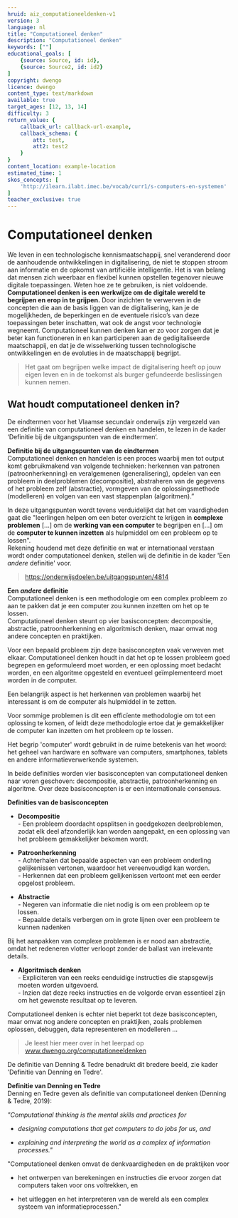 ```yaml
---
hruid: aiz_computationeeldenken-v1
version: 3
language: nl
title: "Computationeel denken"
description: "Computationeel denken"
keywords: [""]
educational_goals: [
    {source: Source, id: id}, 
    {source: Source2, id: id2}
]
copyright: dwengo
licence: dwengo
content_type: text/markdown
available: true
target_ages: [12, 13, 14]
difficulty: 3
return_value: {
    callback_url: callback-url-example,
    callback_schema: {
        att: test,
        att2: test2
    }
}
content_location: example-location
estimated_time: 1
skos_concepts: [
    'http://ilearn.ilabt.imec.be/vocab/curr1/s-computers-en-systemen'
]
teacher_exclusive: true
---
```


# Computationeel denken

We leven in een technologische kennismaatschappij, snel veranderend door de aanhoudende ontwikkelingen in digitalisering, de niet te stoppen stroom aan informatie en de opkomst van artificiële intelligentie. Het is van belang dat mensen zich weerbaar en flexibel kunnen opstellen tegenover nieuwe digitale toepassingen. Weten hoe ze te gebruiken, is niet voldoende. **Computationeel denken is een werkwijze om de digitale wereld te begrijpen en erop in te grijpen.** Door inzichten te verwerven in de concepten die aan de basis liggen van de digitalisering, kan je de mogelijkheden, de beperkingen en de eventuele risico’s van deze toepassingen beter inschatten, wat ook de angst voor technologie wegneemt. Computationeel kunnen denken kan er zo voor zorgen dat je beter kan functioneren in en kan participeren aan de gedigitaliseerde maatschappij, en dat je de wisselwerking tussen technologische ontwikkelingen en de evoluties in de maatschappij begrijpt. 

> Het gaat om begrijpen welke impact de digitalisering heeft op jouw eigen leven en in de toekomst als burger gefundeerde beslissingen kunnen nemen. 

## Wat houdt computationeel denken in? 

De eindtermen voor het Vlaamse secundair onderwijs zijn vergezeld van een definitie van computationeel denken en handelen, te lezen in de kader ‘Definitie bij de uitgangspunten van de eindtermen‘. 

<div class="alert alert-box alert-success">
    <strong>Definitie bij de uitgangspunten van de eindtermen</strong><br>
    Computationeel denken en handelen is een proces waarbij men tot output komt gebruikmakend van volgende technieken: herkennen van patronen (patroonherkenning) en veralgemenen (generalisering), opdelen van een probleem in deelproblemen (decompositie), abstraheren van de gegevens of het probleem zelf (abstractie), vormgeven van de oplossingsmethode (modelleren) en volgen van een vast stappenplan (algoritmen).”
</div> 

In deze uitgangspunten wordt tevens verduidelijkt dat het om vaardigheden gaat die "leerlingen helpen om een beter overzicht te krijgen in **complexe problemen** [...] om de **werking van een computer** te begrijpen en [...] om de **computer te kunnen inzetten** als hulpmiddel om een probleem op te lossen".<br> 
Rekening houdend met deze definitie en wat er internationaal verstaan wordt onder computationeel denken, stellen wij de definitie in de kader 'Een *andere* definitie' voor. 

> https://onderwijsdoelen.be/uitgangspunten/4814

<div class="alert alert-box alert-success">
<strong>Een <em>andere</em> definitie</strong><br>
Computationeel denken is een methodologie om een complex probleem zo aan te pakken dat je een computer zou kunnen inzetten om het op te lossen.
</div> 

<div class="alert alert-box alert-success">
Computationeel denken steunt op vier basisconcepten: decompositie, abstractie, patroonherkenning en algoritmisch denken, maar omvat nog andere concepten en praktijken. 

Voor een bepaald probleem zijn deze basisconcepten vaak verweven met elkaar. Computationeel denken houdt in dat het op te lossen probleem goed begrepen en geformuleerd moet worden, er een oplossing moet bedacht worden, en een algoritme opgesteld en eventueel geïmplementeerd moet worden in de computer. 

Een belangrijk aspect is het herkennen van problemen waarbij het interessant is om de computer als hulpmiddel in te zetten. 

Voor sommige problemen is dit een efficïente methodologie om tot een oplossing te komen, of leidt deze methodologie ertoe dat je gemakkelijker de computer kan inzetten om het probleem op te lossen. 

Het begrip 'computer' wordt gebruikt in de ruime betekenis van het woord: het geheel van hardware en software van computers, smartphones, tablets en andere informatieverwerkende systemen.
</div> 

In beide definities worden vier basisconcepten van computationeel denken naar voren geschoven: decompositie, abstractie, patroonherkenning en algoritme. Over deze basisconcepten is er een internationale consensus. 

<div class="alert alert-box alert-success">
<strong>Definities van de basisconcepten</strong><br>

<ul><li><strong>Decompositie</strong></br>- Een probleem doordacht opsplitsen in goedgekozen deelproblemen, zodat elk deel afzonderlijk kan worden aangepakt, en een oplossing van het probleem gemakkelijker bekomen wordt.</li></ul> 
<ul><li><strong>Patroonherkenning</strong></br>- Achterhalen dat bepaalde aspecten van een probleem onderling gelijkenissen vertonen, waardoor het vereenvoudigd kan worden.<br>- Herkennen dat een probleem gelijkenissen vertoont met een eerder opgelost probleem.</li></ul> 
<ul><li><strong>Abstractie</strong></br>- Negeren van informatie die niet nodig is om een probleem op te lossen.<br>- Bepaalde details verbergen om in grote lijnen over een probleem te kunnen nadenken</li></ul> 

Bij het aanpakken van complexe problemen is er nood aan abstractie, omdat het redeneren vlotter verloopt zonder de ballast van irrelevante details. 

<ul><li><strong>Algoritmisch denken</strong></br>- Expliciteren van een reeks eenduidige instructies die stapsgewijs moeten worden uitgevoerd.<br>- Inzien dat deze reeks instructies en de volgorde ervan essentieel zijn om het gewenste resultaat op te leveren.</li></ul> 
</div>
Computationeel denken is echter niet beperkt tot deze basisconcepten, maar omvat nog andere concepten en praktijken, zoals problemen oplossen, debuggen, data representeren en modelleren ... 

> Je leest hier meer over in het leerpad op www.dwengo.org/computationeeldenken 

De definitie van Denning & Tedre benadrukt dit bredere beeld, zie kader 'Definitie van Denning en Tedre'. 

<div class="alert alert-box alert-success">
<strong>Definitie van Denning en Tedre</strong><br>
Denning en Tedre geven als definitie van computationeel denken (Denning & Tedre, 2019): 

<em>"Computational thinking is the mental skills and practices for<br>
<ul><li>designing computations that get computers to do jobs for us, and</li></ul>
<ul><li>explaining and interpreting the world as a complex of information processes."</li></ul>
</em> 

"Computationeel denken omvat de denkvaardigheden en de praktijken voor<br>
<ul><li>het ontwerpen van berekeningen en instructies die ervoor zorgen dat computers taken voor ons voltrekken, en</li></ul>
<ul><li>het uitleggen en het interpreteren van de wereld als een complex systeem van informatieprocessen."</li></ul>
</div> 